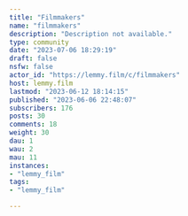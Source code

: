 ```yaml
---
title: "Filmmakers" 
name: "filmmakers"
description: "Description not available."
type: community
date: "2023-07-06 18:29:19"
draft: false
nsfw: false
actor_id: "https://lemmy.film/c/filmmakers"
host: lemmy.film
lastmod: "2023-06-12 18:14:15"
published: "2023-06-06 22:48:07"
subscribers: 176
posts: 30
comments: 18
weight: 30
dau: 1
wau: 2
mau: 11
instances:
- "lemmy_film"
tags: 
- "lemmy_film"

---
```

